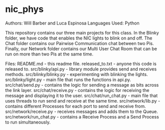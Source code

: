 # nic_phys

Authors: Will Barber and Luca Espinosa
Languages Used: Python

This repository contains our three main projects for this class. In the Blinky folder, we have code that enables the NIC lights to blink on and off. The Chat folder contains our Pairwise Communication chat between two Pis. Finally, our Network folder contains our Multi User Chat Room that can be run on more than two Pis at the same time.

Files:
README.md - this readme file.
released_to.txt - anyone this code is released to.
src/blinky/api.py - library module provides send and receives methods.
src/blinky/blinky.py - experimenting with blinking the lights.
src/blinky/light.py - main file that runs the functions in api.py.
src/chat/send.py - contains the logic for sending a message as bits across the link layer.
src/chat/receive.py - contains the logic for receiving the message and displaying it to the user.
src/chat/run_chat.py - main file that uses threads to run send and receive at the same time.
src/network/lib.py - contains different Processes for each port to send and receive from.
src/network/receive.py - receives messages and adds them to the Queue.
src/network/run_chat.py - contains a Receive Process and a Send Process to run simultaneously.
